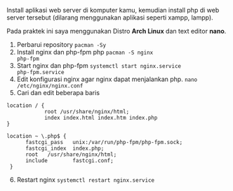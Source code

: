 Install aplikasi web server di komputer kamu, kemudian install php di web server tersebut (dilarang menggunakan aplikasi seperti xampp, lampp).

Pada praktek ini saya menggunakan Distro **Arch Linux** dan text editor **nano**.

1. Perbarui repository
<code>pacman -Sy</code>
2. Install nginx dan php-fpm php
<code>pacman -S nginx php-fpm</code>
3. Start nginx dan php-fpm
<code>systemctl start nginx.service php-fpm.service</code>
4. Edit konfigurasi nginx agar nginx dapat menjalankan php.
<code>nano /etc/nginx/nginx.conf</code>
5. Cari dan edit beberapa baris
```
location / {
			root /usr/share/nginx/html;
			index index.html index.htm index.php
}

location ~ \.php$ {
      fastcgi_pass   unix:/var/run/php-fpm/php-fpm.sock;
      fastcgi_index  index.php;
      root   /usr/share/nginx/html;
      include        fastcgi.conf;
 }
```

6. Restart nginx
<code>systemctl restart nginx.service</code>